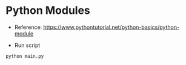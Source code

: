 # Python Modules

- Reference: https://www.pythontutorial.net/python-basics/python-module

- Run script

```bash
python main.py
```
